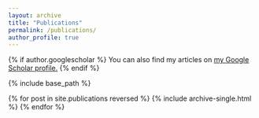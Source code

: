 ```yaml
---
layout: archive
title: "Publications"
permalink: /publications/
author_profile: true
---
```


{% if author.googlescholar %}
  You can also find my articles on <u><a href="{{https://scholar.google.com.hk/citations?user=5P3TXU0AAAAJ&hl=zh-CN}}">my Google Scholar profile</a>.</u>
{% endif %}

{% include base_path %}

{% for post in site.publications reversed %}
  {% include archive-single.html %}
{% endfor %}
